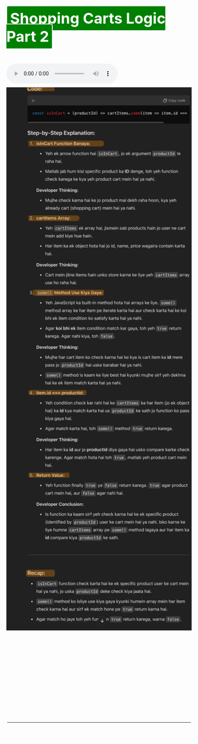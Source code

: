 
<h1 style=" color: white; border: 2px solid white; border-radius: 5px; font-size: 40px;"> <d style="background-color: green; border: 2px solid white; border-radius: 5px; padding: 8px;" >Shopping Carts Logic Part 2</d> <br><br>

<audio controls>
  <source src="./images/3.mp3" type="audio/ogg">
</audio>
<img src="./images/3.png" alt="" width="800px"><br><br><br><br><br><hr style="border: 2px solid white; ">
